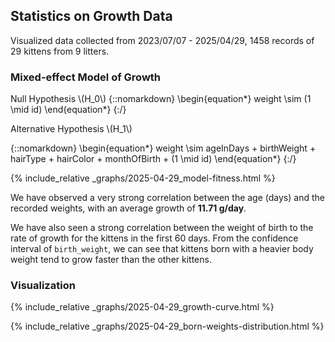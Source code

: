 ## Statistics on Growth Data

Visualized data collected from 2023/07/07 - 2025/04/29, 1458 records of 29 kittens from 9 litters.

### Mixed-effect Model of Growth

Null Hypothesis \\(H_0\\)
{::nomarkdown}
\begin{equation*}
weight \sim (1 \mid id)
\end{equation*}
{:/}

Alternative Hypothesis \\(H_1\\)

{::nomarkdown}
\begin{equation*}
weight \sim ageInDays + birthWeight + hairType + hairColor + monthOfBirth + (1 \mid id)
\end{equation*}
{:/}

{% include_relative _graphs/2025-04-29_model-fitness.html %}

We have observed a very strong correlation between the age (days) and the recorded weights, with an average growth of **11.71 g/day**.

We have also seen a strong correlation between the weight of birth to the rate of growth for the kittens in the first 60 days. From the confidence interval of `birth_weight`, we can see that kittens born with a heavier body weight tend to grow faster than the other kittens.

### Visualization

{% include_relative _graphs/2025-04-29_growth-curve.html %}

{% include_relative _graphs/2025-04-29_born-weights-distribution.html %}
